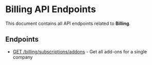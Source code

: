 # Billing API Endpoints

This document contains all API endpoints related to **Billing**.

## Endpoints

- [GET /billing/subscriptions/addons](./getcompanyaddons.md) - Get all add-ons for a single company